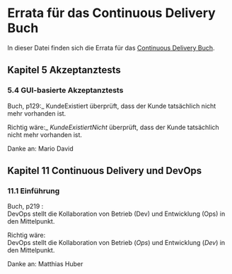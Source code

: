 Errata für das Continuous Delivery Buch
=========================

In dieser Datei finden sich die Errata für das [Continuous Delivery Buch](https://bit.ly/CD-Buch-Amzn).

Kapitel 5 Akzeptanztests
---------------------

### 5.4 GUI-basierte Akzeptanztests

Buch, p129:_
KundeExistiert überprüft, dass der Kunde tatsächlich nicht mehr
vorhanden ist.

Richtig wäre:_
*KundeExistiertNicht* überprüft, dass der Kunde tatsächlich nicht mehr
vorhanden ist.

Danke an: Mario David

Kapitel 11 Continuous Delivery und DevOps
-------------------------------------

### 11.1 Einführung

Buch, p219 :  
DevOps stellt die Kollaboration von Betrieb (Dev) und Entwicklung (Ops) in den Mittelpunkt.

Richtig wäre:  
DevOps stellt die Kollaboration von Betrieb (*Ops*) und Entwicklung (*Dev*) in den Mittelpunkt.

Danke an: Matthias Huber

